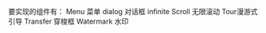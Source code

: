 





要实现的组件有：
    Menu  菜单   dialog 对话框   infinite Scroll 无限滚动   Tour漫游式引导    Transfer  穿梭框   Watermark 水印